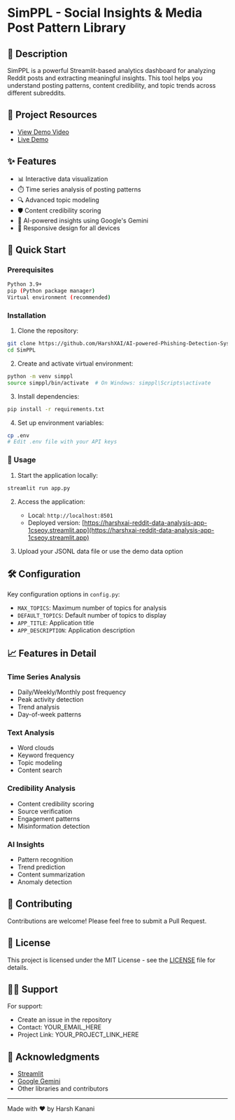 # SimPPL - Social Insights & Media Post Pattern Library

## 📝 Description
SimPPL is a powerful Streamlit-based analytics dashboard for analyzing Reddit posts and extracting meaningful insights. This tool helps you understand posting patterns, content credibility, and topic trends across different subreddits.

## 🔗 Project Resources
- [View Demo Video](https://drive.google.com/file/d/1pl_s2kArg87zchSNf3Aex0XVxOK7GxQ0/view?usp=sharing)
- [Live Demo](https://harshxai-reddit-data-analysis-app-1cseoy.streamlit.app)

## ✨ Features
- 📊 Interactive data visualization
- ⏱️ Time series analysis of posting patterns
- 🔍 Advanced topic modeling
- 🛡️ Content credibility scoring
- 🤖 AI-powered insights using Google's Gemini
- 📱 Responsive design for all devices

## 🚀 Quick Start

### Prerequisites
```bash
Python 3.9+
pip (Python package manager)
Virtual environment (recommended)
```

### Installation
1. Clone the repository:
```bash
git clone https://github.com/HarshXAI/AI-powered-Phishing-Detection-System.git
cd SimPPL
```

2. Create and activate virtual environment:
```bash
python -m venv simppl
source simppl/bin/activate  # On Windows: simppl\Scripts\activate
```

3. Install dependencies:
```bash
pip install -r requirements.txt
```

4. Set up environment variables:
```bash
cp .env
# Edit .env file with your API keys
```

### 🎯 Usage

1. Start the application locally:
```bash
streamlit run app.py
```

2. Access the application:
   - Local: `http://localhost:8501`
   - Deployed version: [https://harshxai-reddit-data-analysis-app-1cseoy.streamlit.app](https://harshxai-reddit-data-analysis-app-1cseoy.streamlit.app)

3. Upload your JSONL data file or use the demo data option


## 🛠️ Configuration
Key configuration options in `config.py`:
- `MAX_TOPICS`: Maximum number of topics for analysis
- `DEFAULT_TOPICS`: Default number of topics to display
- `APP_TITLE`: Application title
- `APP_DESCRIPTION`: Application description

## 📈 Features in Detail

### Time Series Analysis
- Daily/Weekly/Monthly post frequency
- Peak activity detection
- Trend analysis
- Day-of-week patterns

### Text Analysis
- Word clouds
- Keyword frequency
- Topic modeling
- Content search

### Credibility Analysis
- Content credibility scoring
- Source verification
- Engagement patterns
- Misinformation detection

### AI Insights
- Pattern recognition
- Trend prediction
- Content summarization
- Anomaly detection

## 🤝 Contributing
Contributions are welcome! Please feel free to submit a Pull Request.

## 📝 License
This project is licensed under the MIT License - see the [LICENSE](LICENSE) file for details.

## 🙋‍♂️ Support
For support:
- Create an issue in the repository
- Contact: YOUR_EMAIL_HERE
- Project Link: YOUR_PROJECT_LINK_HERE

## 🌟 Acknowledgments
- [Streamlit](https://streamlit.io/)
- [Google Gemini](https://deepmind.google/technologies/gemini/)
- Other libraries and contributors

---
Made with ❤️ by Harsh Kanani
